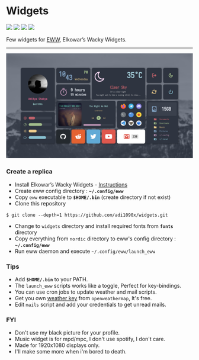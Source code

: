 <!-- EWW Widgets -->

# Widgets

<p align="left">
  <img src="https://img.shields.io/github/license/adi1090x/widgets?style=for-the-badge">
  <img src="https://img.shields.io/github/stars/adi1090x/widgets?style=for-the-badge">
  <img src="https://img.shields.io/github/issues/adi1090x/widgets?color=violet&style=for-the-badge">
  <img src="https://img.shields.io/github/forks/adi1090x/widgets?color=teal&style=for-the-badge">
</p>

<p align="left">Few widgets for <a href="https://github.com/elkowar/eww">EWW</a>, Elkowar’s Wacky Widgets.</p>

---

<p align="center">
  <img src="previews/nordic.png">
</p>

### Create a replica

- Install Elkowar’s Wacky Widgets - [Instructions](https://elkowar.github.io/eww/main)
- Create eww config directory : **`~/.config/eww`**
- Copy `eww` executable to **`$HOME/.bin`** (create directory if not exist)
- Clone this repository
```
$ git clone --depth=1 https://github.com/adi1090x/widgets.git
```
- Change to `widgets` directory and install required fonts from **`fonts`** directory
- Copy everything from `nordic` directory to eww's config directory : **`~/.config/eww`**
- Run eww daemon and execute `~/.config/eww/launch_eww`

### Tips

- Add **`$HOME/.bin`** to your PATH.
- The `launch_eww` scripts works like a toggle, Perfect for key-bindings.
- You can use cron jobs to update weather and mail scripts.
- Get you own [weather key](https://openweathermap.org/api) from `openweathermap`, It's free.
- Edit `mails` script and add your credentials to get unread mails.

### FYI

- Don't use my black picture for your profile. 
- Music widget is for mpd/mpc, I don't use spotify, I don't care.
- Made for 1920x1080 displays only.
- I'll make some more when i'm bored to death.
